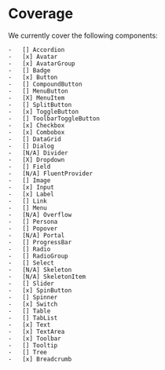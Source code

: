 # Coverage

We currently cover the following components:

    -   [] Accordion
    -   [x] Avatar
    -   [x] AvatarGroup
    -   [] Badge
    -   [x] Button
    -   [] CompoundButton
    -   [] MenuButton
    -   [X] MenuItem
    -   [] SplitButton
    -   [x] ToggleButton
    -   [] ToolbarToggleButton
    -   [x] Checkbox
    -   [x] Combobox
    -   [] DataGrid
    -   [] Dialog
    -   [N/A] Divider
    -   [X] Dropdown
    -   [] Field
    -   [N/A] FluentProvider
    -   [] Image
    -   [x] Input
    -   [x] Label
    -   [] Link
    -   [] Menu
    -   [N/A] Overflow
    -   [] Persona
    -   [] Popover
    -   [N/A] Portal
    -   [] ProgressBar
    -   [] Radio
    -   [] RadioGroup
    -   [] Select
    -   [N/A] Skeleton
    -   [N/A] SkeletonItem
    -   [] Slider
    -   [x] SpinButton
    -   [] Spinner
    -   [x] Switch
    -   [] Table
    -   [] TabList
    -   [x] Text
    -   [x] TextArea
    -   [x] Toolbar
    -   [] Tooltip
    -   [] Tree
    -   [x] Breadcrumb
